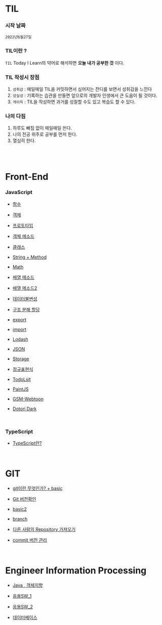 # TIL

### 시작 날짜
 `2022년6월27일`  


### TIL이란 ?
 `TIL` Today I Learn의 약어로 해석하면 **오늘 내가 공부한 것** 이다.


### TIL 작성시 장점
1. `성취감` : 매일매일 TIL을 커밋하면서 심어지는 잔디를 보면서 성취감을 느낀다
2. `성실성` : 기록하는 습관을 만들면 앞으로의 개발자 인생에서 큰 도움이 될 것이다. 
3. `개이득` : TIL을 작성하면 과거를 성찰할 수도 있고 복습도 할 수 있다.


### 나의 다짐
1. 하루도 빠짐 없이 매일매일 쓴다.
2. 나의 전공 위주로 공부를 먼저 한다.
3. 열심히 한다.

 <br/><br/>

# Front-End

   ### JavaScript  
- [함수](https://github.com/KIMHUEMANG/MyTIL/blob/master/Front-End/function.md)
- <a href ="https://github.com/KIMHUEMANG/MyTIL/blob/master/Front-End/Object.md">객체</a>
- [프로토타입](https://github.com/KIMHUEMANG/MyTIL/blob/master/Front-End/Object2.md)
- [객체 메소드](https://github.com/KIMHUEMANG/MyTIL/blob/master/Front-End/Object3.md)
- [클래스](https://github.com/KIMHUEMANG/MyTIL/blob/master/Front-End/class.md)

- [String + Method](https://github.com/KIMHUEMANG/MyTIL/blob/master/Front-End/typeString.md) 
- [Math](https://github.com/KIMHUEMANG/MyTIL/blob/master/Front-End/Number.md)
- [배열 메소드](https://github.com/KIMHUEMANG/MyTIL/blob/master/Front-End/array.md)
- [배열 메소드2](https://github.com/KIMHUEMANG/MyTIL/blob/master/Front-End/array2.md)
- [데이터불변성](https://github.com/KIMHUEMANG/MyTIL/blob/master/Front-End/Immutability.md)
- [구조 분해 할당](https://github.com/KIMHUEMANG/MyTIL/blob/master/Front-End/destruct.md)
- [export](https://github.com/KIMHUEMANG/MyTIL/blob/master/Front-End/export.md)
- [import](https://github.com/KIMHUEMANG/MyTIL/blob/master/Front-End/import.md)
- [Lodash](https://github.com/KIMHUEMANG/MyTIL/blob/master/Front-End/Lodash.md)
- [JSON](https://github.com/KIMHUEMANG/MyTIL/blob/master/Front-End/JSON.md)
- [Storage](https://github.com/KIMHUEMANG/MyTIL/blob/master/Front-End/Storage.md)
- [정규표현식](https://github.com/KIMHUEMANG/MyTIL/blob/master/Front-End/정규표현식.md)
- <a href ="https://github.com/KIMHUEMANG/Javascript-for-Beginners/tree/main/%232%20%5B2021%20UPDATE%5D%20WELCOME%20TO%20JAVASCRIPT">TodoLsit<a>
- <a href ="https://github.com/KIMHUEMANG/Javascript-for-Beginners/tree/main/PaintJS">PaintJS</a>
- [GSM-Webtoon](https://github.com/KIMHUEMANG/GSM_Webtoon)
- [Dotori Dark](https://github.com/KIMHUEMANG/DotoriDark)

<br>

### TypeScript
- [TypeScript란?](https://github.com/KIMHUEMANG/MyTIL/blob/master/Front-End/TypeScript.md)

 <br/>
 
# GIT
- <a href ="https://github.com/KIMHUEMANG/MyTIL/blob/master/git/basic.md">git이란 무엇인가? + basic<a>  

- [Git 버전확인](https://github.com/KIMHUEMANG/MyTIL/blob/master/git/version.md)  
- [basic2](https://github.com/KIMHUEMANG/MyTIL/blob/master/git/basic2.md)  
- [branch](https://github.com/KIMHUEMANG/MyTIL/blob/master/git/branch.md)  
- [다른 사람의 Repository 가져오기](https://github.com/KIMHUEMANG/MyTIL/blob/master/git/pushR.md)  
- [commit 버전 관리](https://github.com/KIMHUEMANG/MyTIL/blob/master/git/revert.md)

<br/>

# Engineer Information Processing
- [Java , 객체지향](http://github.com/KIMHUEMANG/MyTIL/blob/master/정보처리/Java.md)

- [응용SW_1](http://github.com/KIMHUEMANG/MyTIL/blob/master/정보처리/응용SW.md)
- [응용SW_2](http://github.com/KIMHUEMANG/MyTIL/blob/master/정보처리/응용SW2.md)
- [데이터베이스](http://github.com/KIMHUEMANG/MyTIL/blob/master/정보처리/database.md)